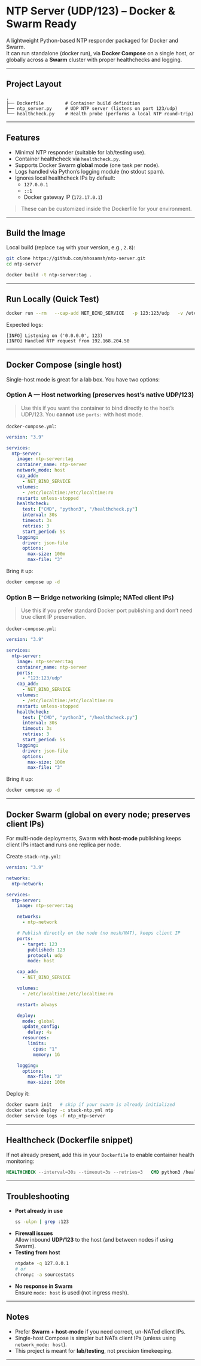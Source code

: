 # NTP Server (UDP/123) – Docker & Swarm Ready

A lightweight Python-based NTP responder packaged for Docker and Swarm.  
It can run standalone (docker run), via **Docker Compose** on a single host, or globally across a **Swarm** cluster with proper healthchecks and logging.


---

## Project Layout

```
.
├── Dockerfile        # Container build definition
├── ntp_server.py     # UDP NTP server (listens on port 123/udp)
└── healthcheck.py    # Health probe (performs a local NTP round-trip)
```

---

## Features

- Minimal NTP responder (suitable for lab/testing use).
- Container healthcheck via `healthcheck.py`.
- Supports Docker Swarm **global** mode (one task per node).
- Logs handled via Python’s logging module (no stdout spam).
- Ignores local healthcheck IPs by default:
  - `127.0.0.1`
  - `::1`
  - Docker gateway IP (`172.17.0.1`)

> These can be customized inside the Dockerfile for your environment.

---

## Build the Image

Local build (replace `tag` with your version, e.g., `2.8`):

```bash
git clone https://github.com/mhosamsh/ntp-server.git
cd ntp-server

docker build -t ntp-server:tag .
```

---

## Run Locally (Quick Test)

```bash
docker run --rm   --cap-add NET_BIND_SERVICE   -p 123:123/udp   -v /etc/localtime:/etc/localtime:ro   --name ntp-test ntp-server:tag
```

Expected logs:

```
[INFO] Listening on ('0.0.0.0', 123)
[INFO] Handled NTP request from 192.168.204.50
```

---

## Docker Compose (single host)

Single-host mode is great for a lab box. You have two options:

### Option A — Host networking (preserves host’s native UDP/123)
> Use this if you want the container to bind directly to the host’s UDP/123. You **cannot** use `ports:` with host mode.

`docker-compose.yml`:
```yaml
version: "3.9"

services:
  ntp-server:
    image: ntp-server:tag
    container_name: ntp-server
    network_mode: host
    cap_add:
      - NET_BIND_SERVICE
    volumes:
      - /etc/localtime:/etc/localtime:ro
    restart: unless-stopped
    healthcheck:
      test: ["CMD", "python3", "/healthcheck.py"]
      interval: 30s
      timeout: 3s
      retries: 3
      start_period: 5s
    logging:
      driver: json-file
      options:
        max-size: 100m
        max-file: "3"
```

Bring it up:
```bash
docker compose up -d
```

### Option B — Bridge networking (simple; NATed client IPs)
> Use this if you prefer standard Docker port publishing and don’t need true client IP preservation.

`docker-compose.yml`:
```yaml
version: "3.9"

services:
  ntp-server:
    image: ntp-server:tag
    container_name: ntp-server
    ports:
      - "123:123/udp"
    cap_add:
      - NET_BIND_SERVICE
    volumes:
      - /etc/localtime:/etc/localtime:ro
    restart: unless-stopped
    healthcheck:
      test: ["CMD", "python3", "/healthcheck.py"]
      interval: 30s
      timeout: 3s
      retries: 3
      start_period: 5s
    logging:
      driver: json-file
      options:
        max-size: 100m
        max-file: "3"
```

Bring it up:
```bash
docker compose up -d
```

---

## Docker Swarm (global on every node; preserves client IPs)

For multi-node deployments, Swarm with **host-mode** publishing keeps client IPs intact and runs one replica per node.

Create `stack-ntp.yml`:
```yaml
version: "3.9"

networks:
  ntp-network:

services:
  ntp-server:
    image: ntp-server:tag

    networks:
      - ntp-network

    # Publish directly on the node (no mesh/NAT), keeps client IP
    ports:
      - target: 123
        published: 123
        protocol: udp
        mode: host

    cap_add:
      - NET_BIND_SERVICE

    volumes:
      - /etc/localtime:/etc/localtime:ro

    restart: always

    deploy:
      mode: global
      update_config:
        delay: 4s
      resources:
        limits:
          cpus: "1"
          memory: 1G

    logging:
      options:
        max-file: "3"
        max-size: 100m
```

Deploy it:
```bash
docker swarm init   # skip if your swarm is already initialized
docker stack deploy -c stack-ntp.yml ntp
docker service logs -f ntp_ntp-server
```

---

## Healthcheck (Dockerfile snippet)

If not already present, add this in your `Dockerfile` to enable container health monitoring:

```dockerfile
HEALTHCHECK --interval=30s --timeout=3s --retries=3   CMD python3 /healthcheck.py || exit 1
```

---

## Troubleshooting

- **Port already in use**  
  ```bash
  ss -ulpn | grep :123
  ```
- **Firewall issues**  
  Allow inbound **UDP/123** to the host (and between nodes if using Swarm).
- **Testing from host**  
  ```bash
  ntpdate -q 127.0.0.1
  # or
  chronyc -a sourcestats
  ```
- **No response in Swarm**  
  Ensure `mode: host` is used (not ingress mesh).

---

## Notes

- Prefer **Swarm + host-mode** if you need correct, un-NATed client IPs.
- Single-host Compose is simpler but NATs client IPs (unless using `network_mode: host`).
- This project is meant for **lab/testing**, not precision timekeeping.

---
